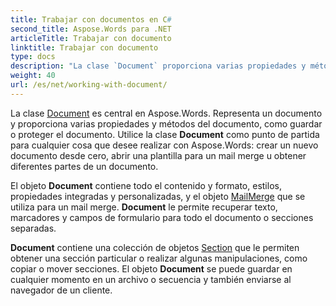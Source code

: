 ```yaml
---
title: Trabajar con documentos en C#
second_title: Aspose.Words para .NET
articleTitle: Trabajar con documento
linktitle: Trabajar con documento
type: docs
description: "La clase `Document` proporciona varias propiedades y métodos de documentos utilizando C#. Utilice la clase `Document` como punto de partida para cualquier cosa que desee realizar con Aspose.Words para .NET. El objeto `Document` se puede guardar en un archivo o secuencia y también enviar a un navegador."
weight: 40
url: /es/net/working-with-document/
---
```


La clase [Document](https://reference.aspose.com/words/net/aspose.words/document/) es central en Aspose.Words. Representa un documento y proporciona varias propiedades y métodos del documento, como guardar o proteger el documento. Utilice la clase **Document** como punto de partida para cualquier cosa que desee realizar con Aspose.Words: crear un nuevo documento desde cero, abrir una plantilla para un mail merge u obtener diferentes partes de un documento.

El objeto **Document** contiene todo el contenido y formato, estilos, propiedades integradas y personalizadas, y el objeto [MailMerge](https://reference.aspose.com/words/net/aspose.words.mailmerging/mailmerge/) que se utiliza para un mail merge. **Document** le permite recuperar texto, marcadores y campos de formulario para todo el documento o secciones separadas.

**Document** contiene una colección de objetos [Section](https://reference.aspose.com/words/net/aspose.words/section/) que le permiten obtener una sección particular o realizar algunas manipulaciones, como copiar o mover secciones. El objeto **Document** se puede guardar en cualquier momento en un archivo o secuencia y también enviarse al navegador de un cliente.
